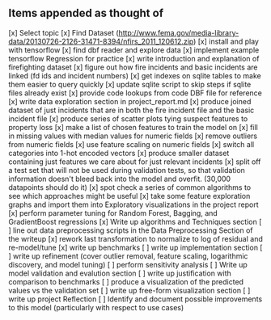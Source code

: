 ## Items appended as thought of

[x] Select topic
[x] Find Dataset (http://www.fema.gov/media-library-data/20130726-2126-31471-8394/nfirs_2011_120612.zip)
[x] install and play with tensorflow
[x] find dbf reader and explore data
[x] implement example tensorflow Regression for practice
[x] write introduction and explanation of firefighting dataset
[x] figure out how fire incidents and basic incidents are linked (fd ids and incident numbers)
[x] get indexes on sqlite tables to make them easier to query quickly
[x] update sqlite script to skip steps if sqlite files already exist
[x] provide code lookups from code DBF file for reference
[x] write data exploration section in project_report.md
[x] produce joined dataset of just incidents that are in both the fire incident file and the basic incident file
[x] produce series of scatter plots tying suspect features to property loss
[x] make a list of chosen features to train the model on
[x] fill in missing values with median values for numeric fields
[x] remove outliers from numeric fields
[x] use feature scaling on numeric fields
[x] switch all categories into 1-hot encoded vectors
[x] produce smaller dataset containing just features we care about for just relevant incidents
[x] split off a test set that will not be used during validation tests,
so that validation information doesn't bleed back into the model and overfit.
(30,000 datapoints should do it)
[x] spot check a series of common algorithms to see which approaches might be useful
[x] take some feature exploration graphs and import them into Exploratory
visualizations in the project report
[x] perform parameter tuning for Random Forest, Bagging, and GradientBoost regressions
[x] Write up algorithms and Techniques section
[ ] line out data preprocessing
scripts in the Data Preprocessing Section of the writeup
[x] rework last transformation to normalize to log of residual and re-model/tune
[x] write up benchmarks
[ ] write up implementation section
[ ] write up refinement (cover outlier removal, feature scaling, logarithmic
  discovery, and model tuning)
[ ] perform sensitivity analysis
[ ] Write up model validation and evalution section
[ ] write up justification with comparison to benchmarks
[ ] produce a visualization of the predicted values vs the validation set
[ ] write up free-form visualization section
[ ] write up project Reflection
[ ] Identify and document possible improvements to this model (particularly
   with respect to use cases)
